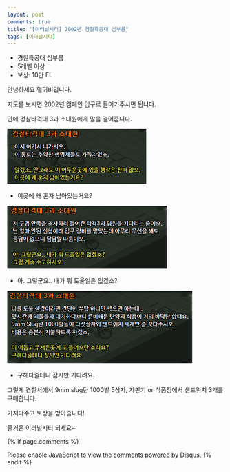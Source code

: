 ```yaml
---
layout: post
comments: true
title: "[이터널시티] 2002년 경찰특공대 심부름"
tags: [이터널시티]
---
```


- 경찰특공대 심부름
- 5레벨 이상
- 보상: 10만 EL

안녕하세요 혈귀비입니다.

지도를 보시면 2002년 캠페인 입구로 들어가주시면 됩니다.

안에 경찰타격대 3과 소대원에게 말을 걸어줍니다.

![eternalcity](/assets/image/eternalcity/2002/2002008.PNG)

- 이곳에 왜 혼자 남아있는거요?

![eternalcity](/assets/image/eternalcity/2002/2002009.PNG)

- 아. 그렇군요.. 내가 뭐 도울일은 없겠소?

![eternalcity](/assets/image/eternalcity/2002/2002010.PNG)

- 구해다줄테니 잠시만 기다려요.

그렇게 경찰서에서 9mm slug탄 1000발 5상자, 자판기 or 식품점에서 샌드위치 3개를 구매합니다.

가져다주고 보상을 받아줍니다!

즐거운 이터널시티 되세요~

{% if page.comments %}
<div id="disqus_thread"></div>
<script>
    /**
    *  RECOMMENDED CONFIGURATION VARIABLES: EDIT AND UNCOMMENT THE SECTION BELOW TO INSERT DYNAMIC VALUES FROM YOUR PLATFORM OR CMS.
    *  LEARN WHY DEFINING THESE VARIABLES IS IMPORTANT: https://disqus.com/admin/universalcode/#configuration-variables    */

    var disqus_config = function () {
    this.page.url = PAGE_URL;  // Replace PAGE_URL with your page's canonical URL variable
    this.page.identifier = PAGE_IDENTIFIER; // Replace PAGE_IDENTIFIER with your page's unique identifier variable
    };

    (function() { // DON'T EDIT BELOW THIS LINE
    var d = document, s = d.createElement('script');
    s.src = 'https://dndl93-github-io.disqus.com/embed.js';
    s.setAttribute('data-timestamp', +new Date());
    (d.head || d.body).appendChild(s);
    })();
</script>
<noscript>Please enable JavaScript to view the <a href="https://disqus.com/?ref_noscript">comments powered by Disqus.</a></noscript>
{% endif %}